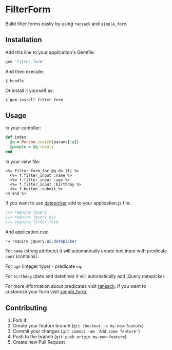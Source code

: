 # FilterForm

Build filter forms easily by using `ransack` and `simple_form`.

## Installation

Add this line to your application's Gemfile:

```ruby
gem 'filter_form'
```

And then execute:

    $ bundle

Or install it yourself as:

    $ gem install filter_form

## Usage

In your contoller:

```ruby
def index
  @q = Person.search(params[:q])
  @people = @q.result
end
```

In your view file:

```erb
<%= filter_form_for @q do |f| %>
  <%= f.filter_input :name %>
  <%= f.filter_input :age %>
  <%= f.filter_input :birthday %>
  <%= f.button :submit %>
<% end %>
```

If you want to use [datepicker](http://jqueryui.com/datepicker/) add to your application.js file:

```js
//= require jquery
//= require jquery_ujs
//= require filter_form
```

And application.css:

```css
*= require jquery.ui.datepicker
```

For `name` (string attribute) it will automatically create text input with predicate `cont` (contains).

For `age` (integer type) - predicate `eq`.

For `birthday` (date and datetime) it will automatically add jQuery datepicker.

For more information about predicates visit [ransack](https://github.com/ernie/ransack). If you want to customize your form visit [simple_form](https://github.com/plataformatec/simple_form).

## Contributing

1. Fork it
2. Create your feature branch (`git checkout -b my-new-feature`)
3. Commit your changes (`git commit -am 'Add some feature'`)
4. Push to the branch (`git push origin my-new-feature`)
5. Create new Pull Request
